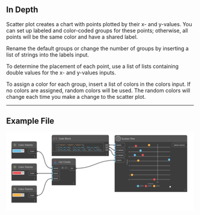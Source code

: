 ## In Depth

Scatter plot creates a chart with points plotted by their x- and y-values. You can set up labeled and color-coded groups for these points; otherwise, all points will be the same color and have a shared label.

Rename the default groups or change the number of groups by inserting a list of strings into the labels input.

To determine the placement of each point, use a list of lists containing double values for the x- and y-values inputs.

To assign a color for each group, insert a list of colors in the colors input. If no colors are assigned, random colors will be used. The random colors will change each time you make a change to the scatter plot.
___
## Example File

![Scatter Plot](./CoreNodeModelsWpf.Charts.ScatterPlotNodeModel_img.jpg)


